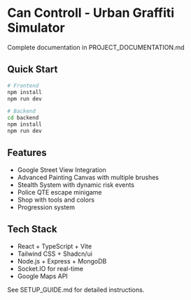 # Can Controll - Urban Graffiti Simulator

Complete documentation in PROJECT_DOCUMENTATION.md

## Quick Start

```bash
# Frontend
npm install
npm run dev

# Backend
cd backend
npm install
npm run dev
```

## Features
- Google Street View Integration
- Advanced Painting Canvas with multiple brushes
- Stealth System with dynamic risk events
- Police QTE escape minigame
- Shop with tools and colors
- Progression system

## Tech Stack
- React + TypeScript + Vite
- Tailwind CSS + Shadcn/ui
- Node.js + Express + MongoDB
- Socket.IO for real-time
- Google Maps API

See SETUP_GUIDE.md for detailed instructions.
